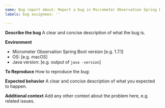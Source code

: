 ```yaml
---
name: Bug report about: Report a bug in Micrometer Observation Spring Boot title: ''
labels: bug assignees: ''

---
```


**Describe the bug**
A clear and concise description of what the bug is.

**Environment**
<!-- In what environment did the bug happen? -->

- Micrometer Observation Spring Boot version [e.g. 1.7.1]
- OS: [e.g. macOS]
- Java version: [e.g. output of `java -version`]

**To Reproduce**
How to reproduce the bug:
<!-- If possible, please provide a test case or minimal sample application that reproduces
the problem. This makes it much easier for us to diagnose the problem and to verify that
we have fixed it. -->

**Expected behavior**
A clear and concise description of what you expected to happen.

**Additional context**
Add any other context about the problem here, e.g. related issues.
